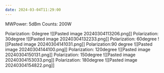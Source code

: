 ```yaml
---
date: 2024-03-04T11:29:00
---
```

MWPower: 5dBm
Counts: 200W

Polarization: 0degree
![[Pasted image 20240304113206.png]]
Polarization: 30degree
![[Pasted image 20240304132233.png]]
Polarization: 60degree
![[Pasted image 20240304141031.png]]
Polarization:90 degree
![[Pasted image 20240304144100.png]]
Polarization: 120degree
![[Pasted image 20240304150131.png]]
Polarization: 150degree
![[Pasted image 20240304153033.png]]
Polarization: 180degree
![[Pasted image 20240304154822.png]]

